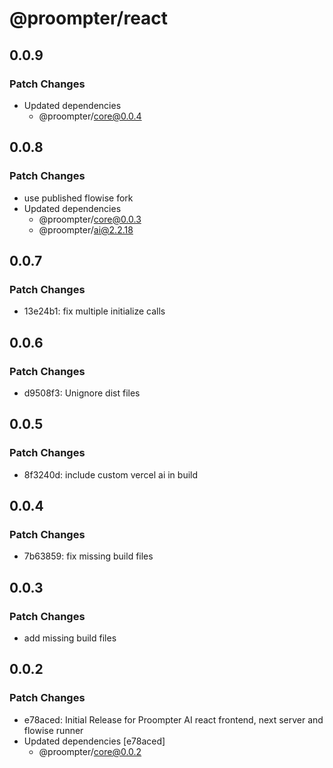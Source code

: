 # @proompter/react

## 0.0.9

### Patch Changes

- Updated dependencies
  - @proompter/core@0.0.4

## 0.0.8

### Patch Changes

- use published flowise fork
- Updated dependencies
  - @proompter/core@0.0.3
  - @proompter/ai@2.2.18

## 0.0.7

### Patch Changes

- 13e24b1: fix multiple initialize calls

## 0.0.6

### Patch Changes

- d9508f3: Unignore dist files

## 0.0.5

### Patch Changes

- 8f3240d: include custom vercel ai in build

## 0.0.4

### Patch Changes

- 7b63859: fix missing build files

## 0.0.3

### Patch Changes

- add missing build files

## 0.0.2

### Patch Changes

- e78aced: Initial Release for Proompter AI react frontend, next server and flowise runner
- Updated dependencies [e78aced]
  - @proompter/core@0.0.2
